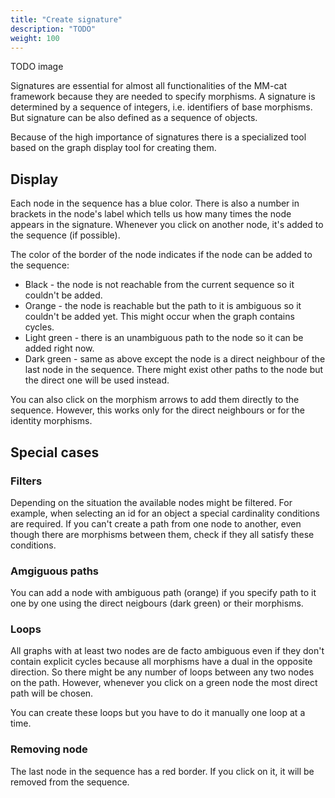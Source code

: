 ```yaml
---
title: "Create signature"
description: "TODO"
weight: 100
---
```


TODO image

Signatures are essential for almost all functionalities of the MM-cat framework because they are needed to specify morphisms. A signature is determined by a sequence of integers, i.e. identifiers of base morphisms. But signature can be also defined as a sequence of objects.

Because of the high importance of signatures there is a specialized tool based on the graph display tool for creating them. 

## Display

Each node in the sequence has a blue color. There is also a number in brackets in the node's label which tells us how many times the node appears in the signature. Whenever you click on another node, it's added to the sequence (if possible).

The color of the border of the node indicates if the node can be added to the sequence:
- Black - the node is not reachable from the current sequence so it couldn't be added.
- Orange - the node is reachable but the path to it is ambiguous so it couldn't be added yet. This might occur when the graph contains cycles.
- Light green - there is an unambiguous path to the node so it can be added right now.
- Dark green - same as above except the node is a direct neighbour of the last node in the sequence. There might exist other paths to the node but the direct one will be used instead.

You can also click on the morphism arrows to add them directly to the sequence. However, this works only for the direct neighbours or for the identity morphisms.

## Special cases

### Filters

Depending on the situation the available nodes might be filtered. For example, when selecting an id for an object a special cardinality conditions are required. If you can't create a path from one node to another, even though there are morphisms between them, check if they all satisfy these conditions.

### Amgiguous paths

You can add a node with ambiguous path (orange) if you specify path to it one by one using the direct neigbours (dark green) or their morphisms.

### Loops

All graphs with at least two nodes are de facto ambiguous even if they don't contain explicit cycles because all morphisms have a dual in the opposite direction. So there might be any number of loops between any two nodes on the path. However, whenever you click on a green node the most direct path will be chosen.

You can create these loops but you have to do it manually one loop at a time.

### Removing node

The last node in the sequence has a red border. If you click on it, it will be removed from the sequence.